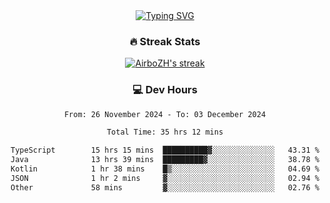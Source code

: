 
<div align="center">
  <a href="https://git.io/typing-svg"><img src="https://readme-typing-svg.demolab.com?font=Fira+Code&size=30&pause=1000&color=33F7F5&center=true&vCenter=true&width=435&lines=Hi+there+%F0%9F%91%8B+I+am+AirboZH+;Welcome+to+my+Github" alt="Typing SVG" /></a>

<h3>🔥 Streak Stats</h3>

<!-- GitHub Readme Streak Stats - https://github.com/DenverCoder1/github-readme-streak-stats -->
<p>
  <a href="https://github.com/DenverCoder1/github-readme-streak-stats">
    <img title="🔥 Get streak stats for your profile at git.io/streak-stats" alt="AirboZH's streak" src="https://streak-stats.demolab.com/?user=AirboZH&theme=monokai-metallian&hide_border=true"/>
  </a>
</p>

<h3>💻 Dev Hours</h3>
<!--START_SECTION:waka-->

```txt
From: 26 November 2024 - To: 03 December 2024

Total Time: 35 hrs 12 mins

TypeScript        15 hrs 15 mins  ██████████▓░░░░░░░░░░░░░░   43.31 %
Java              13 hrs 39 mins  █████████▓░░░░░░░░░░░░░░░   38.78 %
Kotlin            1 hr 38 mins    █▒░░░░░░░░░░░░░░░░░░░░░░░   04.69 %
JSON              1 hr 2 mins     ▓░░░░░░░░░░░░░░░░░░░░░░░░   02.94 %
Other             58 mins         ▓░░░░░░░░░░░░░░░░░░░░░░░░   02.76 %
```

<!--END_SECTION:waka-->
</div>  
